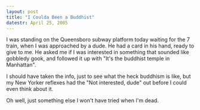 ```yaml
---
layout: post
title: "I Coulda Been a Buddhist"
datestr: April 25, 2005
---
```


I was standing on the Queensboro subway platform today waiting for the 7 train, when I was approached by a dude.  He had a card in his hand, ready to give to me.  He asked me if I was interested in something that sounded like gobbledy gook, and followed it up with "It's the buddhist temple in Manhattan".

I should have taken the info, just to see what the heck buddhism is like, but my New Yorker reflexes had the "Not interested, dude" out before I could even think about it.

Oh well, just something else I won't have tried when I'm dead.

